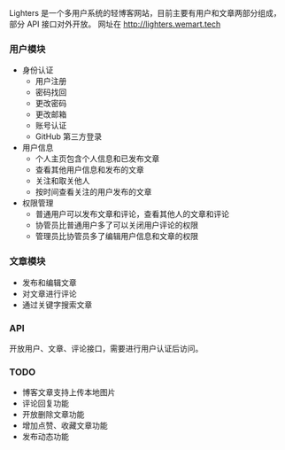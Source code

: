 Lighters 是一个多用户系统的轻博客网站，目前主要有用户和文章两部分组成，部分 API 接口对外开放。 
网址在 http://lighters.wemart.tech

### 用户模块
 - 身份认证
    - 用户注册
	- 密码找回
	- 更改密码
	- 更改邮箱
	- 账号认证
	- GitHub 第三方登录
 - 用户信息
 	- 个人主页包含个人信息和已发布文章
	- 查看其他用户信息和发布的文章
	- 关注和取关他人
	- 按时间查看关注的用户发布的文章
 - 权限管理
 	- 普通用户可以发布文章和评论，查看其他人的文章和评论
	- 协管员比普通用户多了可以关闭用户评论的权限
	- 管理员比协管员多了编辑用户信息和文章的权限
 
### 文章模块
 - 发布和编辑文章
 - 对文章进行评论
 - 通过关键字搜索文章
 
### API
开放用户、文章、评论接口，需要进行用户认证后访问。

### TODO
 - 博客文章支持上传本地图片
 - 评论回复功能
 - 开放删除文章功能
 - 增加点赞、收藏文章功能
 - 发布动态功能
 
